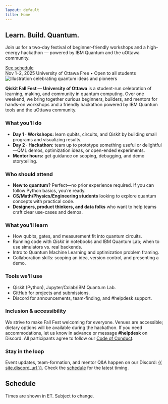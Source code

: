```yaml
---
layout: default
title: Home
---
```


<section class="hero">
  <div class="container hero-inner">
    <h1>Learn. Build. Quantum.</h1>
    <p>Join us for a two-day festival of beginner-friendly workshops and a high-energy hackathon — powered by IBM Quantum and the uOttawa community.</p>
    <div class="cta">
<!--       <a class="btn primary" href="{{ site.register_url }}" target="_blank" rel="noopener">Register</a> -->
      <a class="btn ghost" href="#schedule">See schedule</a>
    </div>
    <div class="meta">
      <span class="pill">Nov 1–2, 2025</span>
      <span class="pill">University of Ottawa</span>
      <span class="pill">Free • Open to all students</span>
    </div>
  </div>
</section>

<main class="container">
  <section id="about" class="card">
  <!-- Keep or remove the banner image as you like -->
  <img
    src="{{ '/assets/Full_Illustration.png' | relative_url }}"
    alt="Illustration celebrating quantum ideas and pioneers"
    class="about-banner"
    loading="eager"
    decoding="async"
  >

  <p>
    <strong>Qiskit Fall Fest — University of Ottawa</strong> is a student-run celebration of learning,
    making, and community in quantum computing. Over one weekend, we bring together curious beginners,
    builders, and mentors for hands-on workshops and a friendly hackathon powered by IBM Quantum tools
    and the uOttawa community.
  </p>

  <h3>What you’ll do</h3>
  <ul class="keypoints">
    <li><strong>Day 1 · Workshops:</strong> learn qubits, circuits, and Qiskit by building small programs and visualizing results.</li>
    <li><strong>Day 2 · Hackathon:</strong> team up to prototype something useful or delightful—QML demos, optimization ideas, or open-ended experiments.</li>
    <li><strong>Mentor hours:</strong> get guidance on scoping, debugging, and demo storytelling.</li>
  </ul>

  <h3>Who should attend</h3>
  <ul class="keypoints">
    <li><strong>New to quantum?</strong> Perfect—no prior experience required. If you can follow Python basics, you’re ready.</li>
    <li><strong>CS/Math/Physics/Engineering students</strong> looking to explore quantum concepts with practical code.</li>
    <li><strong>Designers, product thinkers, and data folks</strong> who want to help teams craft clear use-cases and demos.</li>
  </ul>

  <h3>What you’ll learn</h3>
  <ul class="keypoints">
    <li>How qubits, gates, and measurement fit into quantum circuits.</li>
    <li>Running code with <em>Qiskit</em> in notebooks and IBM Quantum Lab; when to use simulators vs. real backends.</li>
    <li>Intro to Quantum Machine Learning and optimization problem framing.</li>
    <li>Collaboration skills: scoping an idea, version control, and presenting a demo.</li>
  </ul>

  <h3>Tools we’ll use</h3>
  <ul class="keypoints">
    <li>Qiskit (Python), Jupyter/Colab/IBM Quantum Lab.</li>
    <li>GitHub for projects and submissions.</li>
    <li>Discord for announcements, team-finding, and #helpdesk support.</li>
  </ul>

  <h3>Inclusion & accessibility</h3>
  <p>
    We strive to make Fall Fest welcoming for everyone. Venues are accessible; dietary options will be available
    during the hackathon. If you need accommodations, let us know in advance or message <strong>#helpdesk</strong> on Discord.
    All participants agree to follow our <a href="{{ '/CODE_OF_CONDUCT.md' | relative_url }}" target="_blank" rel="noopener">Code of Conduct</a>.
  </p>

  <h3>Stay in the loop</h3>
  <p>
    Event updates, team-formation, and mentor Q&A happen on our Discord:
    <a href="{{ site.discord_url }}" target="_blank" rel="noopener">{{ site.discord_url }}</a>.
    Check the <a href="#schedule">schedule</a> for the latest timing.
  </p>
</section>


  <section id="schedule" class="card">
    <h2>Schedule</h2>
    <p>Times are shown in ET. Subject to change.</p>
    <div id="schedule-root" class="schedule"></div>
  </section>

</main>
